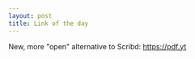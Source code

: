 ```yaml
---
layout: post
title: Link of the day
---
```


New, more "open" alternative to Scribd: <https://pdf.yt>

